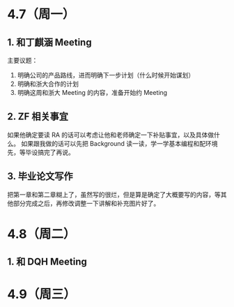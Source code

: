 # 4.7（周一）
## 1. 和丁麒涵 Meeting
主要议题：
1. 明确公司的产品路线，进而明确下一步计划（什么时候开始谋划）
2. 明确和浙大合作的计划
3. 明确这周和浙大 Meeting 的内容，准备开始约 Meeting
## 2. ZF 相关事宜
如果他确定要读 RA 的话可以考虑让他和老师确定一下补贴事宜，以及具体做什么。
如果跟我做的话可以先把 Background 读一读，学一学基本编程和配环境先，等毕设搞完了再说。

## 3. 毕业论文写作
把第一章和第二章糊上了，虽然写的很烂，但是算是确定了大概要写的内容，等其他部分完成之后，再修改调整一下讲解和补充图片好了。

# 4.8（周二）

## 1. 和 DQH Meeting

# 4.9（周三）
